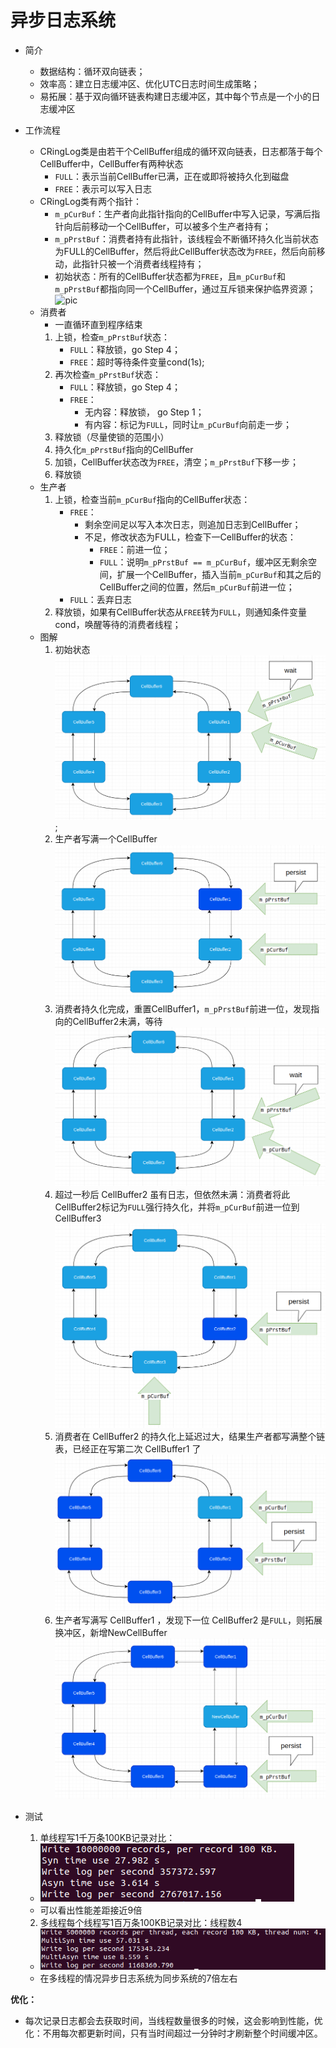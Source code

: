 # 异步日志系统
- 简介
  - 数据结构：循环双向链表；
  - 效率高：建立日志缓冲区、优化UTC日志时间生成策略；
  - 易拓展：基于双向循环链表构建日志缓冲区，其中每个节点是一个小的日志缓冲区


- 工作流程
  - CRingLog类是由若干个CellBuffer组成的循环双向链表，日志都落于每个CellBuffer中，CellBuffer有两种状态
    - ```FULL```：表示当前CellBuffer已满，正在或即将被持久化到磁盘
    - ```FREE```：表示可以写入日志
  - CRingLog类有两个指针：
    - ```m_pCurBuf```：生产者向此指针指向的CellBuffer中写入记录，写满后指针向后前移动一个CellBuffer，可以被多个生产者持有；
    - ```m_pPrstBuf```：消费者持有此指针，该线程会不断循环持久化当前状态为FULL的CellBuffer，然后将此CellBuffer状态改为```FREE```，然后向前移动，此指针只被一个消费者线程持有；
    - 初始状态：所有的CellBuffer状态都为```FREE```，且```m_pCurBuf```和```m_pPrstBuf```都指向同一个CellBuffer，通过互斥锁来保护临界资源；  
    ![pic]()
  - 消费者
    - 一直循环直到程序结束  
    1. 上锁，检查```m_pPrstBuf```状态：
        - ```FULL```：释放锁，go Step 4；
        - ```FREE```：超时等待条件变量cond(1s);
    2. 再次检查```m_pPrstBuf```状态：
        - ```FULL```：释放锁，go Step 4；
        - ```FREE```：
          - 无内容：释放锁， go Step 1；
          - 有内容：标记为```FULL```，同时让```m_pCurBuf```向前走一步；
    3. 释放锁（尽量使锁的范围小）
    4. 持久化```m_pPrstBuf```指向的CellBuffer
    5. 加锁，CellBuffer状态改为```FREE```，清空；```m_pPrstBuf```下移一步；
    6. 释放锁
  - 生产者
    1. 上锁，检查当前```m_pCurBuf```指向的CellBuffer状态： 
        - ```FREE```：
          - 剩余空间足以写入本次日志，则追加日志到CellBuffer；
          - 不足，修改状态为FULL，检查下一CellBuffer的状态：
            - ```FREE```：前进一位；
            - ```FULL```：说明```m_pPrstBuf == m_pCurBuf```，缓冲区无剩余空间，扩展一个CellBuffer，插入当前```m_pCurBuf```和其之后的CellBuffer之间的位置，然后```m_pCurBuf```前进一位；
        - ```FULL```：丢弃日志
    2. 释放锁，如果有CellBuffer状态从```FREE```转为```FULL```，则通知条件变量cond，唤醒等待的消费者线程；
  - 图解
    1. 初始状态
      ![pic](https://github.com/hustlyhang/WSlyh/blob/master/src/logflow1.png);
    2. 生产者写满一个CellBuffer
      ![pic](https://github.com/hustlyhang/WSlyh/blob/master/src/logflow2.png)
    3. 消费者持久化完成，重置CellBuffer1，```m_pPrstBuf```前进一位，发现指向的CellBuffer2未满，等待
      ![pic](https://github.com/hustlyhang/WSlyh/blob/master/src/logflow3.png)
    4. 超过一秒后 CellBuffer2 虽有日志，但依然未满：消费者将此CellBuffer2标记为```FULL```强行持久化，并将```m_pCurBuf```前进一位到CellBuffer3
      ![pic](https://github.com/hustlyhang/WSlyh/blob/master/src/logflow4.png)
    5. 消费者在 CellBuffer2 的持久化上延迟过大，结果生产者都写满整个链表，已经正在写第二次 CellBuffer1 了
      ![pic](https://github.com/hustlyhang/WSlyh/blob/master/src/logflow5.png)
    6. 生产者写满写 CellBuffer1 ，发现下一位 CellBuffer2 是```FULL```，则拓展换冲区，新增NewCellBuffer
      ![pic](https://github.com/hustlyhang/WSlyh/blob/master/src/logflow6.png)
    
- 测试
  1. 单线程写1千万条100KB记录对比：
    - ![pic](https://github.com/hustlyhang/WSlyh/blob/master/src/onthreadtest.png)
    - 可以看出性能差距接近9倍
  2. 多线程每个线程写1百万条100KB记录对比：线程数4
    - ![pic](https://github.com/hustlyhang/WSlyh/blob/master/src/multhreadtest.png)
    - 在多线程的情况异步日志系统为同步系统的7倍左右


**优化：**  

- 每次记录日志都会去获取时间，当线程数量很多的时候，这会影响到性能，优化：不用每次都更新时间，只有当时间超过一分钟时才刷新整个时间缓冲区。

